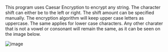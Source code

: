 This program uses Caesar Encryption to encrypt any string. The character shift can either be to the left or right. The shift amount can be specified manually.
The encryption algorithm will keep upper case letters as uppercase. The same applies for lower case characters. Any other charater that is not a vowel or consonant will remain the same, as it can be seen on the image below.

![image](https://github.com/patrickfeeney03/ruby-mini-projects/assets/20804021/dfd1281d-0036-421c-9057-5995d25cb304)
